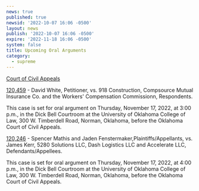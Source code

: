 ```yaml
---
news: true
published: true
newsid: '2022-10-07 16:06 -0500'
layout: news
publish: '2022-10-07 16:06 -0500'
expire: '2022-11-18 16:06 -0500'
system: false
title: Upcoming Oral Arguments
category:
  - supreme
---
```

<u>Court of Civil Appeals</u>

[120,459](https://www.oscn.net/dockets/GetCaseInformation.aspx?db=appellate&number=120459) - David White,
Petitioner, vs. 918 Construction, Compsource Mutual Insurance Co. and the Workers' Compensation Commissionn, Respondents.

This case is set for oral argument on Thursday, November 17, 2022, at 3:00 p.m., in the Dick Bell Courtroom at the University of Oklahoma College of Law, 300 W. Timberdell Road, Norman, Oklahoma, before the Oklahoma Court of Civil Appeals.

[120,246](http://www.oscn.net/dockets/GetCaseInformation.aspx?db=appellate&number=120246) - Spencer Mathis and Jaden Fenstermaker,Plaintiffs/Appellants, vs. James Kerr, 5280 Solutions LLC, Dash Logistics LLC and Accelerate LLC, Defendants/Appellees.  

This case is set for oral argument on Thursday, November 17, 2022, at 4:00 p.m., in the Dick Bell Courtroom at the University of Oklahoma College of Law, 300 W. Timberdell Road, Norman, Oklahoma, before the Oklahoma Court of Civil Appeals.


